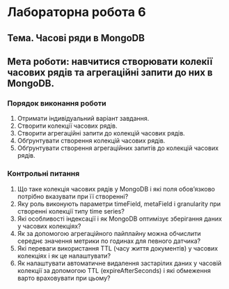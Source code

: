 # **Лабораторна робота 6**

## **Тема**. Часові ряди в MongoDB

## **Мета роботи**: навчитися створювати колекії часових рядів та агрегаційні запити до них в MongoDB.

### Порядок виконання роботи

1. Отримати індивідуальний варіант завдання.
2. Створити колекції часових рядів.
3. Створити агрегаційні запити до колекцій часових рядів.
7. Обґрунтувати створення колекцій часових рядів.
3. Обґрунтувати створення агрегаційних запитів до колекцій часових рядів.


### Контрольні питання
1. Що таке колекція часових рядів у MongoDB і які поля обов’язково потрібно вказувати при її створенні?
2. Яку роль виконують параметри timeField, metaField і granularity при створенні колекції типу time series?
3. Які особливості індексації і як MongoDB оптимізує зберігання даних у часових колекціях?
4. Як за допомогою агрегаційного пайплайну можна обчислити середнє значення метрики по годинах для певного датчика?
5. Які переваги використання TTL (часу життя документів) у часових колекціях і як це налаштувати?
6. Як налаштувати автоматичне видалення застарілих даних у часовій колекції за допомогою TTL (expireAfterSeconds) і які обмеження варто враховувати при цьому?
